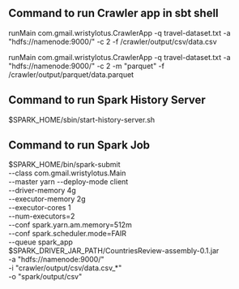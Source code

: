 ## Command to run Crawler app in sbt shell

runMain com.gmail.wristylotus.CrawlerApp -q travel-dataset.txt -a "hdfs://namenode:9000/" -c 2 -f /crawler/output/csv/data.csv

runMain com.gmail.wristylotus.CrawlerApp -q travel-dataset.txt -a "hdfs://namenode:9000/" -c 2 -m "parquet" -f /crawler/output/parquet/data.parquet

## Command to run Spark History Server

$SPARK_HOME/sbin/start-history-server.sh

## Command to run Spark Job

$SPARK_HOME/bin/spark-submit \
    --class com.gmail.wristylotus.Main \
    --master yarn --deploy-mode client \
    --driver-memory 4g \
    --executor-memory 2g \
    --executor-cores 1 \
    --num-executors=2 \
    --conf spark.yarn.am.memory=512m \
    --conf spark.scheduler.mode=FAIR \
    --queue spark_app \
    $SPARK_DRIVER_JAR_PATH/CountriesReview-assembly-0.1.jar \
    -a "hdfs://namenode:9000/" \
    -i "crawler/output/csv/data.csv_*" \
    -o "spark/output/csv"